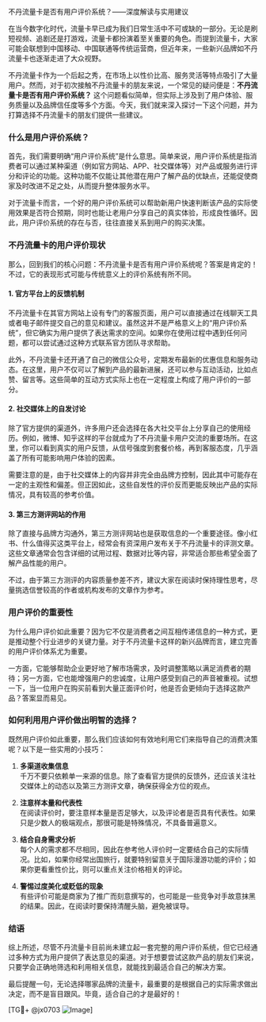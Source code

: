 不丹流量卡是否有用户评价系统？——深度解读与实用建议

在当今数字化时代，流量卡早已成为我们日常生活中不可或缺的一部分。无论是刷短视频、追剧还是打游戏，流量卡都扮演着至关重要的角色。而提到流量卡，大家可能会联想到中国移动、中国联通等传统运营商，但近年来，一些新兴品牌如不丹流量卡也逐渐走进了大众视野。

不丹流量卡作为一个后起之秀，在市场上以性价比高、服务灵活等特点吸引了大量用户。然而，对于初次接触不丹流量卡的朋友来说，一个常见的疑问便是：**不丹流量卡是否有用户评价系统？** 这个问题看似简单，但实际上涉及到了用户体验、服务质量以及品牌信任度等多个方面。今天，我们就来深入探讨一下这个问题，并为打算选择不丹流量卡的朋友们提供一些建议。

### 什么是用户评价系统？

首先，我们需要明确“用户评价系统”是什么意思。简单来说，用户评价系统是指消费者可以通过某种渠道（例如官方网站、APP、社交媒体等）对产品或服务进行评分和评论的功能。这种功能不仅能让其他潜在用户了解产品的优缺点，还能促使商家及时改进不足之处，从而提升整体服务水平。

对于流量卡而言，一个好的用户评价系统可以帮助新用户快速判断该产品的实际使用效果是否符合预期，同时也能让老用户分享自己的真实体验，形成良性循环。因此，用户评价系统的存在与否，往往直接关系到用户的购买决策。

### 不丹流量卡的用户评价现状

那么，回到我们的核心问题：不丹流量卡是否有用户评价系统呢？答案是肯定的！不过，它的表现形式可能与传统意义上的评价系统有所不同。

#### 1. 官方平台上的反馈机制
不丹流量卡在其官方网站上设有专门的客服页面，用户可以直接通过在线聊天工具或者电子邮件提交自己的意见和建议。虽然这并不是严格意义上的“用户评价系统”，但它确实为用户提供了表达需求的空间。如果你在使用过程中遇到任何问题，都可以尝试通过这种方式联系官方团队寻求帮助。

此外，不丹流量卡还开通了自己的微信公众号，定期发布最新的优惠信息和服务动态。在这里，用户不仅可以了解到产品的最新进展，还可以参与互动活动，比如点赞、留言等。这些简单的互动方式实际上也在一定程度上构成了用户评价的一部分。

#### 2. 社交媒体上的自发讨论
除了官方提供的渠道外，许多用户还会选择在各大社交平台上分享自己的使用经历。例如，微博、知乎这样的平台就成为了不丹流量卡用户交流的重要场所。在这里，你可以看到真实的用户反馈，从信号强度到套餐价格，再到客服态度，几乎涵盖了所有可能影响用户体验的因素。

需要注意的是，由于社交媒体上的内容并非完全由品牌方控制，因此其中可能存在一定的主观性和偏差。但正因如此，这些自发性的评价反而更能反映出产品的实际情况，具有较高的参考价值。

#### 3. 第三方测评网站的作用
除了直接与品牌方沟通外，第三方测评网站也是获取信息的一个重要途径。像小红书、什么值得买这类平台上，经常会有资深用户发布关于不丹流量卡的评测文章。这些文章通常会包含详细的试用过程、数据对比等内容，非常适合那些希望全面了解产品性能的用户。

不过，由于第三方测评的内容质量参差不齐，建议大家在阅读时保持理性思考，尽量挑选信誉较高的作者或机构发布的文章作为参考。

### 用户评价的重要性

为什么用户评价如此重要？因为它不仅是消费者之间互相传递信息的一种方式，更是推动整个行业进步的关键力量。对于不丹流量卡这样的新兴品牌而言，建立完善的用户评价体系尤为重要。

一方面，它能够帮助企业更好地了解市场需求，及时调整策略以满足消费者的期待；另一方面，它也能增强用户的忠诚度，让用户感受到自己的声音被重视。试想一下，当一位用户在购买前看到大量正面评价时，他是否会更倾向于选择这款产品？答案显而易见。

### 如何利用用户评价做出明智的选择？

既然用户评价如此重要，那么我们应该如何有效地利用它们来指导自己的消费决策呢？以下是一些实用的小技巧：

1. **多渠道收集信息**  
   千万不要只依赖单一来源的信息。除了查看官方提供的反馈外，还应该关注社交媒体上的动态以及第三方测评文章，确保获得全方位的观点。

2. **注意样本量和代表性**  
   在阅读评价时，要注意样本量是否足够大，以及评论者是否具有代表性。如果只是少数人的极端观点，那很可能是特殊情况，不具备普遍意义。

3. **结合自身需求分析**  
   每个人的需求都不尽相同，因此在参考他人评价时一定要结合自己的实际情况。比如，如果你经常出国旅行，就要特别留意关于国际漫游功能的评价；如果你更看重性价比，则可以重点关注价格相关的评论。

4. **警惕过度美化或贬低的现象**  
   有些评价可能是商家为了推广而刻意撰写的，也可能是一些竞争对手故意抹黑的结果。因此，在阅读时要保持清醒头脑，避免被误导。

### 结语

综上所述，尽管不丹流量卡目前尚未建立起一套完整的用户评价系统，但它已经通过多种方式为用户提供了表达意见的渠道。对于想要尝试这款产品的朋友们来说，只要学会正确地筛选和利用相关信息，就能找到最适合自己的解决方案。

最后提醒一句，无论选择哪家品牌的流量卡，最重要的是根据自己的实际需求做出决定，而不是盲目跟风。毕竟，适合自己的才是最好的！

[TG💪+ @jx0703 ![Image](https://github.com/user-attachments/assets/dbca1d08-cadb-493c-b0ec-ad6f7a83f270)]